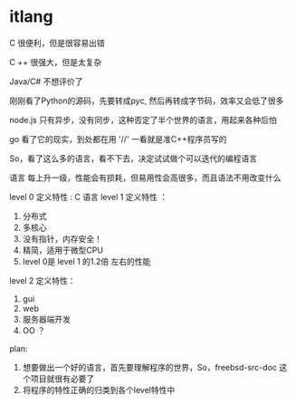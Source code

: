 itlang
======

C 很便利，但是很容易出错

C ++ 很强大，但是太复杂

Java/C# 不想评价了

刚刚看了Python的源码，先要转成pyc, 然后再转成字节码，效率又会低了很多

node.js 只有异步，没有同步，这种否定了半个世界的语言，用起来各种后怕

go 看了它的现实，到处都在用 '//' 一看就是准C++程序员写的

So，看了这么多的语言，看不下去，决定试试做个可以迭代的编程语言

语言 每上升一级，性能会有损耗，但易用性会高很多，而且语法不用改变什么


level 0 定义特性 : C 语言
level 1 定义特性 ：
   1. 分布式
   2. 多核心
   3. 没有指针，内存安全！
   4. 精简，适用于微型CPU
   5. level 0是 level 1 的1.2倍 左右的性能

level 2 定义特性：
   1. gui
   2. web
   3. 服务器端开发
   4. OO ？

plan:
  1. 想要做出一个好的语言，首先要理解程序的世界，So，freebsd-src-doc 这个项目就很有必要了
  2. 将程序的特性正确的归类到各个level特性中
